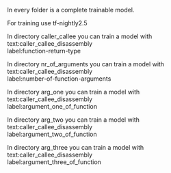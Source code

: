 In every folder is a complete trainable model.

For training use tf-nightly2.5 

In directory caller_callee you can train a model with</br> text:caller_callee_disassembly</br>
label:function-return-type</br>

In directory nr_of_arguments you can train a model with</br> text:caller_callee_disassembly</br>
label:number-of-function-arguments</br>

In directory arg_one you can train a model with <br>
text:caller_callee_disassembly</br>
label:argument_one_of_function</br>

In directory arg_two you can train a model with</br> text:caller_callee_disassembly</br> 
label:argument_two_of_function</br>

In directory arg_three you can train a model with</br> text:caller_callee_disassembly</br>
label:argument_three_of_function</br>